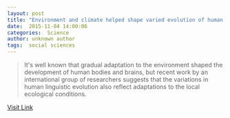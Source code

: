```yaml
---
layout: post
title: "Environment and climate helped shape varied evolution of human languages"
date:  2015-11-04 14:00:06 
categories:  Science    
author: unknown author
tags:  social sciences                                                                                                                                    
---
```



> It's well known that gradual adaptation to the environment shaped the development of human bodies and brains, but recent work by an international group of researchers suggests that the variations in human linguistic evolution also reflect adaptations to the local ecological conditions.

[Visit Link](http://phys.org/news/2015-11-environment-climate-varied-evolution-human.html)
